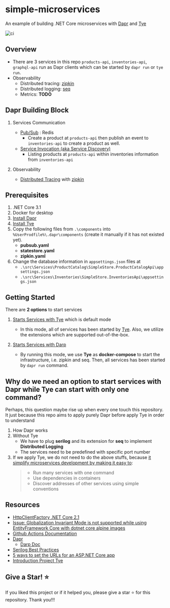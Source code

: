 # simple-microservices

An example of building .NET Core microservices with [Dapr](https://github.com/dapr/dapr) and [Tye](https://github.com/dotnet/tye)

![ci](https://github.com/kimcu-on-thenet/simple-microservices/workflows/ci-simple-microservices/badge.svg)


## Overview

- There are 3 services in this repo `products-api`, `inventories-api`, `graphql-api` run as Dapr clients which can be started by `dapr run` or `tye run`.
- Observability
    - Distributed tracing: [zipkin](https://zipkin.io/)
    - Distributed logging: [seq](https://datalust.co/seq)
    - Metrics: **TODO**

## Dapr Building Block

1. Services Communication
    - [Pub/Sub](https://github.com/dapr/docs/blob/master/concepts/publish-subscribe-messaging/README.md) : Redis
        - Create a product at `products-api` then publish an event to `inventories-api` to create a product as well.
    - [Service Invocation (aka Service Discovery)](https://github.com/dapr/docs/blob/master/concepts/service-invocation/README.md)
        - Listing products at `products-api` within inventories information from `inventories-api`
        
2. Observability
    - [Distributed Tracing](https://github.com/dapr/samples/blob/master/8.observability/README.md) with [zipkin](https://zipkin.io/)


## Prerequisites

1. .NET Core 3.1
1. Docker for desktop
1. [Install Dapr](https://github.com/dapr/docs/blob/master/getting-started/environment-setup.md#installing-dapr-cli)
1. [Install Tye](https://github.com/dotnet/tye/blob/master/docs/getting_started.md)
1. Copy the following files from `.\components` into `%UserProdfile%\.dapr\components` (create it manually if it has not existed yet).
    - **pubsub.yaml**
    - **statestore.yaml**
    - **zipkin.yaml**
1. Change the database information in `appsettings.json` files at 
    - `.\src\Services\ProductCatalog\SimpleStore.ProductCatalogApi\appsettings.json`
    - `.\src\Services\Inventories\SimpleStore.InventoriesApi\appsettings.json`

## Getting Started

There are **2 options** to start services

1. [Starts Services with Tye](/docs/start_services_with_tye.md) which is default mode

    - In this mode, all of services has been started by [Tye](https://github.com/dotnet/tye). Also, we utilize the extensions which are supported out-of-the-box.

1. [Starts Services with Darp](/docs/start_services_with_dapr.md)

    - By running this mode, we use **Tye** as **docker-compose** to start the infrastructure, i.e. zipkin and seq. Then, all services has been started by `dapr run` command.

## Why do we need an option to start services with Dapr while Tye can start with only one command?

Perhaps, this question maybe rise up when every one touch this repository. It just because this repo aims to apply purely Dapr before apply Tye in order to understand

1. How Dapr works
2. Without Tye
    - We have to plug **serilog** and its extension for **seq** to implement **Distributed Logging**
    - The services need to be predefined with specific port number
3. If we apply Tye, we do not need to do the above stuffs, because [it simplify microservices development by making it easy to](https://github.com/dotnet/tye#project-tye):
    > - Run many services with one command
    > - Use dependencies in containers
    > - Discover addresses of other services using simple conventions
    

## Resources

- [HttpClientFactory .NET Core 2.1](https://danieldonbavand.com/httpclientfactory-net-core-2-1/)
- [Issue: Globalization Invariant Mode is not supported while using EntityFramework Core with dotnet core alpine images](https://github.com/dotnet/efcore/issues/18025)
- [Github Actions Documentation](https://help.github.com/en/actions)
- [Dapr](https://github.com/dapr/dapr)
    - [Darp Doc](https://github.com/dapr/docs)
- [Serilog Best Practices](https://benfoster.io/blog/serilog-best-practices/)
- [5 ways to set the URLs for an ASP.NET Core app](https://andrewlock.net/5-ways-to-set-the-urls-for-an-aspnetcore-app/)
- [Introduction Project Tye](https://devblogs.microsoft.com/aspnet/introducing-project-tye/)


## Give a Star! :star:

If you liked this project or if it helped you, please give a star :star: for this repository. Thank you!!!